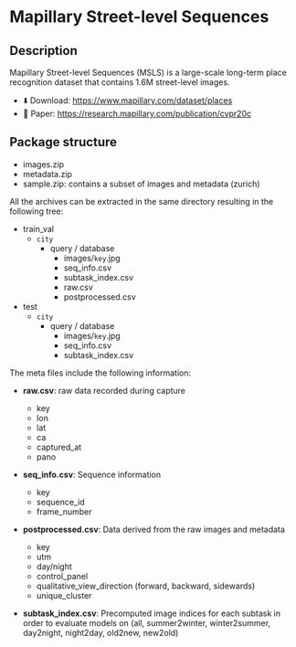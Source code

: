 # Mapillary Street-level Sequences 

## Description

Mapillary Street-level Sequences (MSLS) is a large-scale long-term place recognition dataset that contains 1.6M street-level images. 

- ⬇️ Download: https://www.mapillary.com/dataset/places
- 📄 Paper: https://research.mapillary.com/publication/cvpr20c

## Package structure

- images.zip
- metadata.zip
- sample.zip: contains a subset of images and metadata (zurich)

All the archives can be extracted in the same directory resulting in the following tree:

- train_val
    - `city`
        - query / database
            - images/`key`.jpg
            - seq_info.csv
            - subtask_index.csv
            - raw.csv
            - postprocessed.csv
- test
    - `city`
        - query / database
            - images/`key`.jpg
            - seq_info.csv
            - subtask_index.csv

The meta files include the following information:

- **raw.csv**: raw data recorded during capture
	- key
	- lon
	- lat
	- ca
	- captured_at
	- pano

- **seq_info.csv**: Sequence information
	- key
	- sequence_id
	- frame_number

- **postprocessed.csv**: Data derived from the raw images and metadata
	- key
	- utm
	- day/night
	- control_panel
	- qualitative_view_direction (forward, backward, sidewards)
	- unique_cluster

- **subtask_index.csv**: Precomputed image indices for each subtask in order to evaluate models on (all, summer2winter, winter2summer, day2night, night2day, old2new, new2old)

